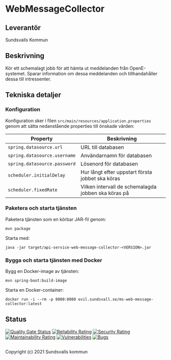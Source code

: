 # WebMessageCollector

## Leverantör
Sundsvalls Kommun

## Beskrivning
Kör ett schemalagt jobb för att hämta ut meddelanden från OpenE-systemet. Sparar information om
dessa meddelanden och tillhandahåller dessa till intressenter.


## Tekniska detaljer

### Konfiguration

Konfiguration sker i filen `src/main/resources/application.properties` genom att sätta nedanstående properties till önskade värden:


|Property|Beskrivning|
|---|---|
|`spring.datasource.url`| URL till databasen
|`spring.datasource.username`| Användarnamn för databasen
|`spring.datasource.password`| Lösenord för databasen
|`scheduler.initialDelay`| Hur långt efter uppstart första jobbet ska köras
|`scheduler.fixedRate`| Vilken intervall de schemalagda jobben ska köras på

### Paketera och starta tjänsten

Paketera tjänsten som en körbar JAR-fil genom:

```
mvn package
```

Starta med:

```
java -jar target/api-service-web-message-collector-<VERSION>.jar
```

### Bygga och starta tjänsten med Docker

Bygg en Docker-image av tjänsten:

```
mvn spring-boot:build-image
```

Starta en Docker-container:

```
docker run -i --rm -p 8080:8080 evil.sundsvall.se/ms-web-message-collector:latest
```

## Status
[![Quality Gate Status](https://sonarcloud.io/api/project_badges/measure?project=Sundsvallskommun_api-service-web-message-collector&metric=alert_status)](https://sonarcloud.io/summary/overall?id=Sundsvallskommun_api-service-web-message-collector)
[![Reliability Rating](https://sonarcloud.io/api/project_badges/measure?project=Sundsvallskommun_api-service-web-message-collector&metric=reliability_rating)](https://sonarcloud.io/summary/overall?id=Sundsvallskommun_api-service-web-message-collector)
[![Security Rating](https://sonarcloud.io/api/project_badges/measure?project=Sundsvallskommun_api-service-web-message-collector&metric=security_rating)](https://sonarcloud.io/summary/overall?id=Sundsvallskommun_api-service-web-message-collector)
[![Maintainability Rating](https://sonarcloud.io/api/project_badges/measure?project=Sundsvallskommun_api-service-web-message-collector&metric=sqale_rating)](https://sonarcloud.io/summary/overall?id=Sundsvallskommun_api-service-web-message-collector)
[![Vulnerabilities](https://sonarcloud.io/api/project_badges/measure?project=Sundsvallskommun_api-service-web-message-collector&metric=vulnerabilities)](https://sonarcloud.io/summary/overall?id=Sundsvallskommun_api-service-web-message-collector)
[![Bugs](https://sonarcloud.io/api/project_badges/measure?project=Sundsvallskommun_api-service-web-message-collector&metric=bugs)](https://sonarcloud.io/summary/overall?id=Sundsvallskommun_api-service-web-message-collector)

## 
Copyright (c) 2021 Sundsvalls kommun
